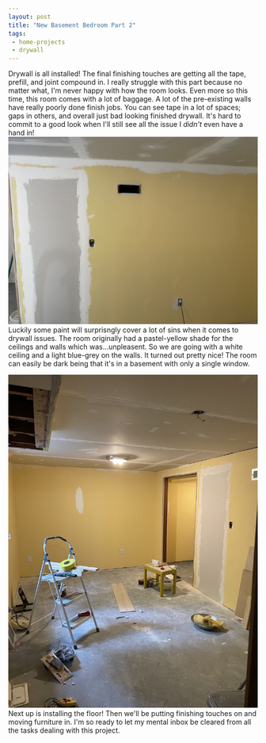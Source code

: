 ```yaml
---
layout: post
title: "New Basement Bedroom Part 2"
tags:
 - home-projects
 - drywall
---
```

Drywall is all installed! The final finishing touches are getting all the tape, prefill, and joint compound in. I really struggle with this part because no matter what, I'm never happy with how the room looks. Even more so this time, this room comes with a lot of baggage. A lot of the pre-existing walls have really poorly done finish jobs. You can see tape in a lot of spaces; gaps in others, and overall just bad looking finished drywall. It's hard to commit to a good look when I'll still see all the issue I _didn't_ even have a hand in! 
![Drywall1](/images/drywallfinishing.jpeg)
Luckily some paint will surprisngly cover a lot of sins when it comes to drywall issues. The room originally had a pastel-yellow shade for the ceilings and walls which was...unpleasent. So we are going with a white ceiling and a light blue-grey on the walls. It turned out pretty nice! The room can easily be dark being that it's in a basement with only a single window. 

![Drywall2](/images/drywallfinishing2.jpeg)
Next up is installing the floor! Then we'll be putting finishing touches on and moving furniture in. I'm so ready to let my mental inbox be cleared from all the tasks dealing with this project.
